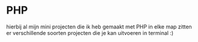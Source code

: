 # PHP
hierbij al mijn mini projecten die ik heb gemaakt met PHP in elke map zitten er verschillende soorten projecten die je kan uitvoeren in terminal :)
